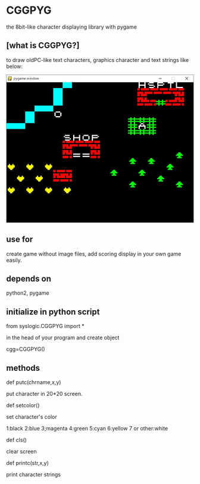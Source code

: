 # CGGPYG
the 8bit-like character displaying library with pygame

## [what is CGGPYG?]
to draw oldPC-like text characters, graphics character and text strings like below:

<img src="river1.jpg" />

## use for
create game without image files, add scoring display in your own game easily.

## depends on

python2, pygame

## initialize in python script

from syslogic.CGGPYG import *

in the head of your program and create object

cgg=CGGPYG()

## methods

def putc(chrname,x,y)

put character in 20*20 screen.

def setcolor()

set character's color

1:black 2:blue 3;magenta 4:green 5:cyan 6:yellow 7 or other:white

def cls()

clear screen

def printc(str,x,y)

print character strings
